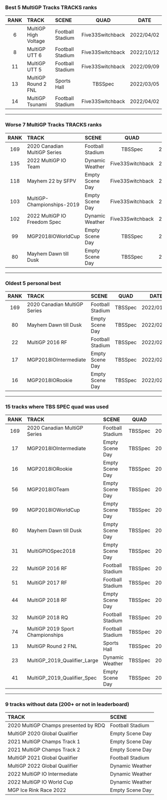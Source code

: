 ### Best 5 MultiGP Tracks TRACKS ranks
|RANK|TRACK|SCENE|QUAD|DATE|
|:---:|:---|:---|:---:|:---:|
|6|MultiGP High Voltage|Football Stadium|Five33Switchback|2022/04/02|
|8|MultiGP UTT 6|Football Stadium|Five33Switchback|2022/10/12|
|11|MultiGP UTT 5|Football Stadium|Five33Switchback|2022/09/09|
|13|MultiGP Round 2 FNL|Sports Hall|TBSSpec|2022/03/05|
|14|MultiGP Tsunami|Football Stadium|Five33Switchback|2022/04/02|
---
### Worse 7 MultiGP Tracks TRACKS ranks
|RANK|TRACK|SCENE|QUAD|DATE|
|:---:|:---|:---|:---:|:---:|
|169|2020 Canadian MultiGP Series|Football Stadium|TBSSpec|2022/01/06|
|135|2022 MultiGP IO Team|Dynamic Weather|Five33Switchback|2022/10/12|
|118|Mayhem 22 by SFPV|Empty Scene Day|Five33Switchback|2022/03/29|
|103|MultiGP-Championships-2019|Empty Scene Day|Five33Switchback|2022/08/31|
|102|2022 MultiGP IO Freedom Spec|Dynamic Weather|Five33Switchback|2022/10/10|
|99|MGP2018IOWorldCup|Empty Scene Day|TBSSpec|2022/02/26|
|80|Mayhem Dawn till Dusk|Empty Scene Day|TBSSpec|2022/02/19|
---
### Oldest 5 personal best
|RANK|TRACK|SCENE|QUAD|DATE|
|:---:|:---|:---|:---:|:---:|
|169|2020 Canadian MultiGP Series|Football Stadium|TBSSpec|2022/01/06|
|80|Mayhem Dawn till Dusk|Empty Scene Day|TBSSpec|2022/02/19|
|22|MultiGP 2016 RF|Football Stadium|TBSSpec|2022/02/19|
|17|MGP2018IOIntermediate|Empty Scene Day|TBSSpec|2022/02/20|
|16|MGP2018IORookie|Empty Scene Day|TBSSpec|2022/02/20|
---
### 15 tracks where TBS SPEC quad was used
|RANK|TRACK|SCENE|QUAD|DATE|
|:---:|:---|:---|:---:|:---:|
|169|2020 Canadian MultiGP Series|Football Stadium|TBSSpec|2022/01/06|
|17|MGP2018IOIntermediate|Empty Scene Day|TBSSpec|2022/02/20|
|16|MGP2018IORookie|Empty Scene Day|TBSSpec|2022/02/20|
|56|MGP2018IOTeam|Empty Scene Day|TBSSpec|2022/02/26|
|99|MGP2018IOWorldCup|Empty Scene Day|TBSSpec|2022/02/26|
|80|Mayhem Dawn till Dusk|Empty Scene Day|TBSSpec|2022/02/19|
|31|MultiGPIOSpec2018|Empty Scene Day|TBSSpec|2022/03/05|
|22|MultiGP 2016 RF|Football Stadium|TBSSpec|2022/02/19|
|51|MultiGP 2017 RF|Football Stadium|TBSSpec|2022/02/26|
|44|MultiGP 2018 RF|Empty Scene Day|TBSSpec|2022/02/26|
|32|MultiGP 2018 RQ|Football Stadium|TBSSpec|2022/03/05|
|74|MultiGP 2019 Sport Championships|Football Stadium|TBSSpec|2022/03/05|
|13|MultiGP Round 2 FNL|Sports Hall|TBSSpec|2022/03/05|
|23|MultiGP_2019_Qualifier_Large|Dynamic Weather|TBSSpec|2022/03/05|
|41|MultiGP_2019_Qualifier_Spec|Empty Scene Day|TBSSpec|2022/03/05|
---
### 9 tracks without data (200+ or not in leaderboard)
|TRACK|SCENE|
|:---|:---|
|2020 MultiGP Champs presented by RDQ|Football Stadium|
|MultiGP 2020 Global Qualifier|Empty Scene Day|
|2021 MultiGP Champs Track 1|Empty Scene Day|
|2021 MultiGP Champs Track 2|Empty Scene Day|
|MultiGP 2021 Global Qualifier|Football Stadium|
|MultiGP 2022 Global Qualifier|Dynamic Weather|
|2022 MultiGP IO Intermediate|Dynamic Weather|
|2022 MultiGP IO World Cup|Dynamic Weather|
|MGP Ice Rink Race 2022|Empty Scene Day|
